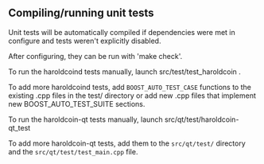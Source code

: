 Compiling/running unit tests
------------------------------------

Unit tests will be automatically compiled if dependencies were met in configure
and tests weren't explicitly disabled.

After configuring, they can be run with 'make check'.

To run the haroldcoind tests manually, launch src/test/test_haroldcoin .

To add more haroldcoind tests, add `BOOST_AUTO_TEST_CASE` functions to the existing
.cpp files in the test/ directory or add new .cpp files that
implement new BOOST_AUTO_TEST_SUITE sections.

To run the haroldcoin-qt tests manually, launch src/qt/test/haroldcoin-qt_test

To add more haroldcoin-qt tests, add them to the `src/qt/test/` directory and
the `src/qt/test/test_main.cpp` file.
